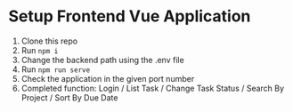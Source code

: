  # Setup Frontend Vue Application 
  1. Clone this repo
  2. Run `npm i`
  3. Change the backend path using the .env file
  4. Run `npm run serve`
  5. Check the application in the given port number
  6. Completed function: Login  /  List Task / Change Task Status / Search By Project / Sort By Due Date 
